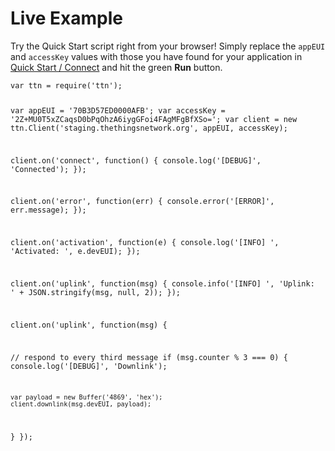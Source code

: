 # Live Example

Try the Quick Start script right from your browser! Simply replace the `appEUI` and `accessKey` values with those you have found for your application in [Quick Start / Connect](#connect) and hit the green **Run** button.

<script src="https://embed.tonicdev.com" data-element-id="live-code"></script>

<div id="live-code"><pre class="highlight"><code>var ttn = require('ttn');

var appEUI = '70B3D57ED0000AFB';
var accessKey = '2Z+MU0T5xZCaqsD0bPqOhzA6iygGFoi4FAgMFgBfXSo=';
var client = new ttn.Client('staging.thethingsnetwork.org', appEUI, accessKey);

client.on('connect', function() {
  console.log('[DEBUG]', 'Connected');
});

client.on('error', function(err) {
  console.error('[ERROR]', err.message);
});

client.on('activation', function(e) {
  console.log('[INFO] ', 'Activated: ', e.devEUI);
});

client.on('uplink', function(msg) {
  console.info('[INFO] ', 'Uplink: ' + JSON.stringify(msg, null, 2));
});

client.on('uplink', function(msg) {

  // respond to every third message
  if (msg.counter % 3 === 0) {
    console.log('[DEBUG]', 'Downlink');

    var payload = new Buffer('4869', 'hex');
    client.downlink(msg.devEUI, payload);
  }
});</code></pre></div>
